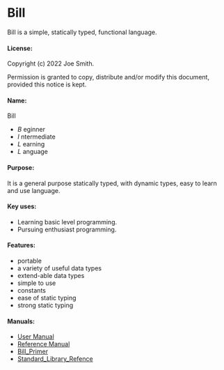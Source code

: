 # Bill
Bill is a simple, statically typed, functional language.
#### License:
Copyright (c)  2022  Joe Smith.

Permission is granted to copy, distribute and/or modify this document, 
provided this notice is kept.

#### Name:
Bill

- *B* eginner
- *I* ntermediate
- *L* earning
- *L* anguage

#### Purpose:
It is a general purpose statically typed, with dynamic types, easy to learn and use language.

#### Key uses:
- Learning basic level programming.
- Pursuing enthusiast programming.

#### Features:
- portable
- a variety of useful data types
- extend-able data types
- simple to use
- constants
- ease of static typing
- strong static typing

#### Manuals:
- [User Manual](../userman/html/index.html)
- [Reference Manual](../refman/html/index.html)
- [Bill_Primer](../langman/html/index.html)
- [Standard_Library_Refence](../stlman/html/index.html)
